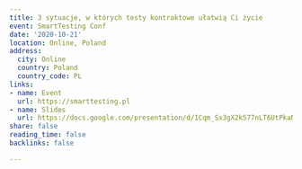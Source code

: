 ```yaml
---
title: 3 sytuacje, w których testy kontraktowe ułatwią Ci życie
event: SmartTesting Conf
date: '2020-10-21'
location: Online, Poland
address:
  city: Online
  country: Poland
  country_code: PL
links:
- name: Event
  url: https://smarttesting.pl
- name: Slides
  url: https://docs.google.com/presentation/d/1Cqm_Sx3gX2kS77nLT6UtPkaNGuypacCOLEXWMULDEm8/edit?usp=sharing
share: false
reading_time: false
backlinks: false

---
```

